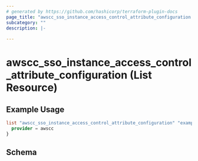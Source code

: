 ```yaml
---
# generated by https://github.com/hashicorp/terraform-plugin-docs
page_title: "awscc_sso_instance_access_control_attribute_configuration List Resource - terraform-provider-awscc"
subcategory: ""
description: |-
  
---
```


# awscc_sso_instance_access_control_attribute_configuration (List Resource)



## Example Usage

```terraform
list "awscc_sso_instance_access_control_attribute_configuration" "example" {
  provider = awscc
}
```

<!-- schema generated by tfplugindocs -->
## Schema
